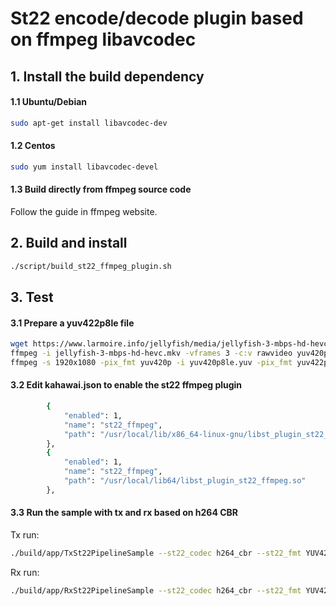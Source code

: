 # St22 encode/decode plugin based on ffmpeg libavcodec

## 1. Install the build dependency

#### 1.1 Ubuntu/Debian

```bash
sudo apt-get install libavcodec-dev
```

#### 1.2 Centos

```bash
sudo yum install libavcodec-devel
```

#### 1.3 Build directly from ffmpeg source code

Follow the guide in ffmpeg website.

## 2. Build and install

```bash
./script/build_st22_ffmpeg_plugin.sh
```

## 3. Test

#### 3.1 Prepare a yuv422p8le file

```bash
wget https://www.larmoire.info/jellyfish/media/jellyfish-3-mbps-hd-hevc.mkv
ffmpeg -i jellyfish-3-mbps-hd-hevc.mkv -vframes 3 -c:v rawvideo yuv420p8le.yuv
ffmpeg -s 1920x1080 -pix_fmt yuv420p -i yuv420p8le.yuv -pix_fmt yuv422p test_planar8.yuv
```

#### 3.2 Edit kahawai.json to enable the st22 ffmpeg plugin

```bash
        {
            "enabled": 1,
            "name": "st22_ffmpeg",
            "path": "/usr/local/lib/x86_64-linux-gnu/libst_plugin_st22_ffmpeg.so"
        },
        {
            "enabled": 1,
            "name": "st22_ffmpeg",
            "path": "/usr/local/lib64/libst_plugin_st22_ffmpeg.so"
        },
```

#### 3.3 Run the sample with tx and rx based on h264 CBR

Tx run:

```bash
./build/app/TxSt22PipelineSample --st22_codec h264_cbr --st22_fmt YUV422PLANAR8 --tx_url test_planar8.yuv
```

Rx run:

```bash
./build/app/RxSt22PipelineSample --st22_codec h264_cbr --st22_fmt YUV422PLANAR8 --rx_url out_planar8.yuv
```
